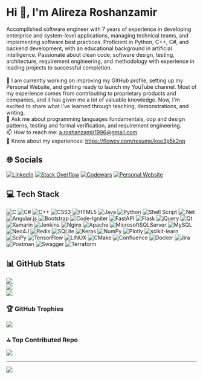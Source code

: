 # Hi 👋, I'm Alireza Roshanzamir
Accomplished software engineer with 7 years of experience in developing enterprise and system-level applications, managing technical teams, and implementing software best practices. Proficient in Python, C++, C#, and backend development, with an educational background in artificial intelligence. Passionate about clean code, software design, testing, architecture, requirement engineering, and methodology with experience in leading projects to successful completion.
<br><br>
🌱 I am currently working on improving my GitHub profile, setting up my Personal Website, and getting ready to launch my YouTube channel. Most of my experience comes from contributing to proprietary products and companies, and it has given me a lot of valuable knowledge. Now, I'm excited to share what I've learned through teaching, demonstrations, and writing.<br>
💬 Ask me about programming languages fundamentals, oop and design patterns, testing and formal verification, and requirement engineering.<br>
📫 How to reach me: a.roshanzamir1996@gmail.com<br>
📄 Know about my experiences: https://flowcv.com/resume/koe3p5k2np


## 🌐 Socials
[![LinkedIn](https://img.shields.io/badge/LinkedIn-%230077B5.svg?logo=linkedin&logoColor=white)](https://linkedin.com/in/alireza-roshanzamir) [![Stack Overflow](https://img.shields.io/badge/-Stackoverflow-FE7A16?logo=stack-overflow&logoColor=white)](https://stackoverflow.com/users/alireza-roshanzamir) [![Codewars](https://img.shields.io/badge/Codewars-red?logo=Codewars)](https://www.codewars.com/users/AlirezaRoshanzamir) [![Personal Website](https://img.shields.io/badge/Personal_Website-%2332bfb6?logo=academia)](https://alirezaroshanzamir.github.io/personal-website/)


## 💻 Tech Stack
![C](https://img.shields.io/badge/c-%2300599C.svg?style=flat&logo=c&logoColor=white) ![C#](https://img.shields.io/badge/c%23-%23239120.svg?style=flat&logo=c-sharp&logoColor=white) ![C++](https://img.shields.io/badge/c++-%2300599C.svg?style=flat&logo=c%2B%2B&logoColor=white) ![CSS3](https://img.shields.io/badge/css3-%231572B6.svg?style=flat&logo=css3&logoColor=white) ![HTML5](https://img.shields.io/badge/html5-%23E34F26.svg?style=flat&logo=html5&logoColor=white) ![Java](https://img.shields.io/badge/java-%23ED8B00.svg?style=flat&logo=java&logoColor=white) ![Python](https://img.shields.io/badge/python-3670A0?style=flat&logo=python&logoColor=ffdd54) ![Shell Script](https://img.shields.io/badge/shell_script-%23121011.svg?style=flat&logo=gnu-bash&logoColor=white) ![.Net](https://img.shields.io/badge/.NET-5C2D91?style=flat&logo=.net&logoColor=white) ![Angular.js](https://img.shields.io/badge/angular.js-%23E23237.svg?style=flat&logo=angularjs&logoColor=white) ![Bootstrap](https://img.shields.io/badge/bootstrap-%23563D7C.svg?style=flat&logo=bootstrap&logoColor=white) ![Code-Igniter](https://img.shields.io/badge/CodeIgniter-%23EF4223.svg?style=flat&logo=codeIgniter&logoColor=white) ![FastAPI](https://img.shields.io/badge/FastAPI-005571?style=flat&logo=fastapi) ![Flask](https://img.shields.io/badge/flask-%23000.svg?style=flat&logo=flask&logoColor=white) ![jQuery](https://img.shields.io/badge/jquery-%230769AD.svg?style=flat&logo=jquery&logoColor=white) ![Qt](https://img.shields.io/badge/Qt-%23217346.svg?style=flat&logo=Qt&logoColor=white) ![Xamarin](https://img.shields.io/badge/Xamarin-3199DC?style=flat&logo=xamarin&logoColor=white) ![Jenkins](https://img.shields.io/badge/jenkins-%232C5263.svg?style=flat&logo=jenkins&logoColor=white) ![Nginx](https://img.shields.io/badge/nginx-%23009639.svg?style=flat&logo=nginx&logoColor=white) ![Apache](https://img.shields.io/badge/apache-%23D42029.svg?style=flat&logo=apache&logoColor=white) ![MicrosoftSQLServer](https://img.shields.io/badge/Microsoft%20SQL%20Sever-CC2927?style=flat&logo=microsoft%20sql%20server&logoColor=white) ![MySQL](https://img.shields.io/badge/mysql-%2300f.svg?style=flat&logo=mysql&logoColor=white) 	![Neo4J](https://img.shields.io/badge/Neo4j-008CC1?style=flat&logo=neo4j&logoColor=white) ![Redis](https://img.shields.io/badge/redis-%23DD0031.svg?style=flat&logo=redis&logoColor=white) ![SQLite](https://img.shields.io/badge/sqlite-%2307405e.svg?style=flat&logo=sqlite&logoColor=white) ![Keras](https://img.shields.io/badge/Keras-%23D00000.svg?style=flat&logo=Keras&logoColor=white) ![NumPy](https://img.shields.io/badge/numpy-%23013243.svg?style=flat&logo=numpy&logoColor=white) ![Plotly](https://img.shields.io/badge/Plotly-%233F4F75.svg?style=flat&logo=plotly&logoColor=white) ![scikit-learn](https://img.shields.io/badge/scikit--learn-%23F7931E.svg?style=flat&logo=scikit-learn&logoColor=white) ![SciPy](https://img.shields.io/badge/SciPy-%230C55A5.svg?style=flat&logo=scipy&logoColor=%white) ![TensorFlow](https://img.shields.io/badge/TensorFlow-%23FF6F00.svg?style=flat&logo=TensorFlow&logoColor=white) ![LINUX](https://img.shields.io/badge/Linux-FCC624?style=flat&logo=linux&logoColor=black) ![CMake](https://img.shields.io/badge/CMake-%23008FBA.svg?style=flat&logo=cmake&logoColor=white) ![Confluence](https://img.shields.io/badge/confluence-%23172BF4.svg?style=flat&logo=confluence&logoColor=white) ![Docker](https://img.shields.io/badge/docker-%230db7ed.svg?style=flat&logo=docker&logoColor=white) ![Jira](https://img.shields.io/badge/jira-%230A0FFF.svg?style=flat&logo=jira&logoColor=white) ![Postman](https://img.shields.io/badge/Postman-FF6C37?style=flat&logo=postman&logoColor=white) ![Swagger](https://img.shields.io/badge/-Swagger-%23Clojure?style=flat&logo=swagger&logoColor=white) ![Terraform](https://img.shields.io/badge/terraform-%235835CC.svg?style=flat&logo=terraform&logoColor=white)

## 📊 GitHub Stats
![](https://github-readme-stats.vercel.app/api?username=AlirezaRoshanzamir&theme=nord&hide_border=false&include_all_commits=true&count_private=true)<br/>
![](https://github-readme-streak-stats.herokuapp.com/?user=AlirezaRoshanzamir&theme=nord&hide_border=false)<br/>
![](https://github-readme-stats.vercel.app/api/top-langs/?username=AlirezaRoshanzamir&theme=nord&hide_border=false&include_all_commits=true&count_private=true&layout=compact)

### 🏆 GitHub Trophies
![](https://github-profile-trophy.vercel.app/?username=AlirezaRoshanzamir&theme=nord&no-frame=false&no-bg=false&margin-w=4)

### 🔝 Top Contributed Repo
![](https://github-contributor-stats.vercel.app/api?username=AlirezaRoshanzamir&limit=5&theme=nord&combine_all_yearly_contributions=true)

---
[![](https://visitcount.itsvg.in/api?id=AlirezaRoshanzamir&icon=0&color=0)](https://visitcount.itsvg.in)

<!-- Proudly created with GPRM ( https://gprm.itsvg.in ) -->
